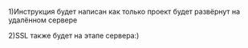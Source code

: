 1)Инструкция будет написан как только проект будет развёрнут на удалённом сервере

2)SSL также будет на этапе сервера:)
